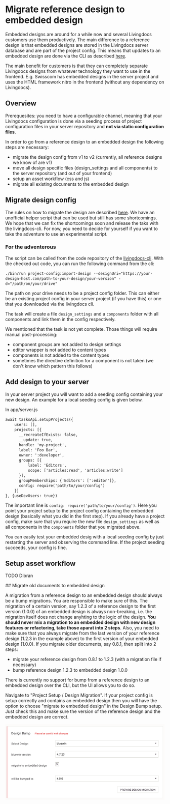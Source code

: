 # Migrate reference design to embedded design

Embedded designs are around for a while now and several Livingdocs customers use them productively. The main difference to a reference design is that embedded designs are stored in the Livingdocs server database and are part of the project config. This means that updates to an embedded design are done via the CLI as described [here](../livingdocs-cli/sync-configs.md).

The main benefit for customers is that they can completely separate Livingdocs designs from whatever technology they want to use in the frontend. E.g. Swisscom has embedded designs in the server project and uses the HTML framework nitro in the frontend (without any dependency on Livingdocs).

## Overview

Prerequesites: you need to have a configurable channel, meaning that your Livingdocs configuration is done via a seeding process of project configuration files in your server repository and **not via static configuration files**.

In order to go from a reference design to an embedded design the following steps are necessary:
- migrate the design config from v1 to v2 (currently, all reference designs we know of are v1)
- move all design specific files (design_settings and all components) to the server repository (and out of your frontend)
- setup an asset workflow (css and js)
- migrate all existing documents to the embedded design

## Migrate design config

The rules on how to migrate the design are described [here](../reference-docs/legacy-design/design_config_v1_to_v2.md).
We have an unofficial helper script that can be used but still has some shortcomings. We hope that we can fix the shortcomings soon and release the taks with the livingdocs-cli. For now, you need to decide for yourself if you want to take the adventure to use an experimental script.

### For the adventerous

The script can be called from the code repository of the [livingdocs-cli](https://github.com/livingdocsIO/livingdocs-cli).
With the checked out code, you can run the following command from the cli:
```
./bin/run project-config:import-design --designUri="https://your-design-host.com/path-to-your-design/your-version" -d="/path/on/your/drive"
```

The path on your drive needs to be a project config folder. This can either be an existing project config in your server project (if you have this) or one that you downloaded via the livingdocs cli.

The task will create a file `design_settings` and a `components` folder with all components and link them in the config respectively.

We mentioned that the task is not yet complete. Those things will require manual post-processing:
- component groups are not added to design settings
- editor wrapper is not added to content types
- components is not added to the content types
- sometimes the directive definition for a component is not taken (we don't know which pattern this follows)

## Add design to your server

In your server project you will want to add a seeding config containing your new design. An example for a local seeding config is given below.

In app/server.js
```
await tasksApi.setupProjects({
    users: [],
    projects: [{
      __recreateIfExists: false,
      __update: true,
      handle: 'my-project',
      label: 'Foo Bar',
      owner: ':developer',
      groups: [{
          label: 'Editors',
          scope: ['articles:read', 'articles:write']
      }],
      groupMemberships: {'Editors': [':editor']},
      config: require('path/to/your/config')
    }]
}, {useDevUsers: true})
```

The important line is `config: require('path/to/your/config')`. Here you point your project setup to the project config containing the embedded design (basically what you did in the first step).
If you already have a project config, make sure that you require the new file `design_settings` as well as all components in the `components` folder that you migrated above.

You can easily test your embedded desig with a local seeding config by just restarting the server and observing the command line. If the project seeding succeeds, your config is fine.

## Setup asset workflow

TODO Dibran

## Migrate old documents to embedded design

A migration from a reference design to an embedded design should always be a bump migrations. You are responsible to make sure of this. The migration of a certain version, say 1.2.3 of a reference design to the first version (1.0.0) of an embedded design is always non-breaking, i.e. the migration itself does not change anyhting to the logic of the design. **You should never mix a migration to an embedded design with new design features or refactoring, take those aparat into 2 steps**.
Also, you need to make sure that you always migrate from the last version of your reference design (1.2.3 in the example above) to the first version of your embedded design (1.0.0). If you migrate older documents, say 0.8.1, then split into 2 steps:
- migrate your reference design from 0.8.1 to 1.2.3 (with a migration file if necessary)
- bump reference design 1.2.3 to embedded design 1.0.0

There is currently no support for bump from a reference design to an embedded design over the CLI, but the UI allows you to do so.

Navigate to "Project Setup / Design Migration". If your project config is setup correctly and contains an embedded design then you will have the option to choose "migrate to embedded design" in the Design Bump setup. Just check this and make sure the version of the reference design and the embedded design are correct.

![Embedded Design Bump](images/bump-to-embedded-design.png)